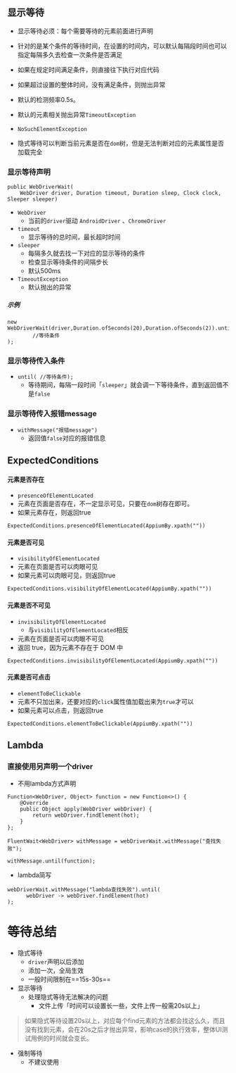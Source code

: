 ## 显示等待
- 显示等待必须：每个需要等待的元素前面进行声明

 
- 针对的是某个条件的等待时间，在设置的时间内，可以默认每隔段时间也可以指定每隔多久去检查一次条件是否满足
- 如果在规定时间满足条件，则直接往下执行对应代码
- 如果超过设置的整体时间，没有满足条件，则抛出异常
- 默认的检测频率0.5s。
- 默认的元素相关抛出异常`TimeoutException`
- `NoSuchElementException`
	
- 隐式等待可以判断当前元素是否在`dom`树，但是无法判断对应的元素属性是否加载完全
### 显示等待声明
```
public WebDriverWait(  
    WebDriver driver, Duration timeout, Duration sleep, Clock clock, Sleeper sleeper)
```
  
 * `WebDriver` 
	 * 当前的`driver`驱动 `AndroidDriver` 、`ChromeDriver`  
 * `timeout` 
	 * 显示等待的总时间，最长超时时间
 * `sleeper`   
	 * 每隔多久就去找一下对应的显示等待的条件  
	 * 检查显示等待条件的间隔步长
	 * 默认500ms
 * `TimeoutException`
	 * 默认抛出的异常
##### 示例
```
new WebDriverWait(driver,Duration.ofSeconds(20),Duration.ofSeconds(2)).until(  
        //等待条件
);
```
### 显示等待传入条件
- `until( //等待条件);`
	- 等待期间，每隔一段时间「`sleeper`」就会调一下等待条件，直到返回值不是`false`
### 显示等待传入报错message
- `withMessage("报错message")`
	- 返回值`false`对应的报错信息

## ExpectedConditions
#### 元素是否存在
- `presenceOfElementLocated`
- 元素在页面是否存在，不一定显示可见，只要在`dom`树存在即可。
- 如果元素存在，则返回true
```
ExpectedConditions.presenceOfElementLocated(AppiumBy.xpath(""))
```

#### 元素是否可见
- `visibilityOfElementLocated`
- 元素在页面是否可以肉眼可见
- 如果元素可以肉眼可见，则返回true
```
ExpectedConditions.visibilityOfElementLocated(AppiumBy.xpath(""))
```
#### 元素是否不可见
- `invisibilityOfElementLocated`
	- 与`visibilityOfElementLocated`相反
- 元素在页面是否可以肉眼不可见
- 返回 true，因为元素不存在于 DOM 中
```
ExpectedConditions.invisibilityOfElementLocated(AppiumBy.xpath(""))
```
#### 元素是否可点击
- `elementToBeClickable`
- 元素不只加出来，还要对应的`click`属性值加载出来为`true`才可以
- 如果元素可以点击，则返回true
```
ExpectedConditions.elementToBeClickable(AppiumBy.xpath("")) 
```

## Lambda
### 直接使用另声明一个driver
- 不用lambda方式声明
```
Function<WebDriver, Object> function = new Function<>() {  
    @Override  
    public Object apply(WebDriver webDriver) {  
        return webDriver.findElement(hot);  
    }  
};  

FluentWait<WebDriver> withMessage = webDriverWait.withMessage("查找失败");  
  
withMessage.until(function);

```

- lambda简写
```
webDriverWait.withMessage("lambda查找失败").until(  
      webDriver -> webDriver.findElement(hot)  
);
```


# 等待总结
- 隐式等待
	- `driver`声明以后添加
	- 添加一次，全局生效
	- 一般时间限制在==15s-30s==
- 显示等待
	- 处理隐式等待无法解决的问题
		- 文件上传「时间可以设置长一些，文件上传一般需20s以上」
                 
>	如果隐式等待设置20s以上，对应每个find元素的方法都会找这么久，而且没有找到元素，会在20s之后才抛出异常，影响case的执行效率，整体UI测试用例的时间就会变长。

- 强制等待
	- 不建议使用

